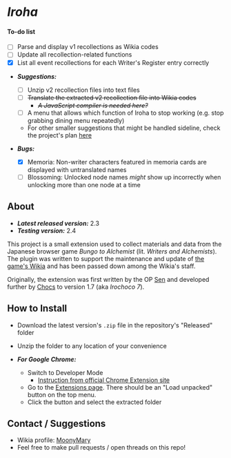 # *Iroha*
#### To-do list
* [ ] Parse and display v1 recollections as Wikia codes
* [ ] Update all recollection-related functions
* [x] List all event recollections for each Writer's Register entry correctly

* ***Suggestions:***
    * [ ] Unzip v2 recollection files into text files
    * [ ] ~~Translate the extracted v2 recollection file into Wikia codes~~
        * ~~*A JavaScript compiler is needed here?*~~
    * [ ] A menu that allows which function of Iroha to stop working (e.g. stop grabbing dining menu repeatedly)
    * For other smaller suggestions that might be handled sideline, check the project's plan [here](https://github.com/users/MinhNTran-1227/projects/3)

* ***Bugs:***
    - [X] Memoria: Non-writer characters featured in memoria cards are displayed with untranslated names
    - [ ] Blossoming: Unlocked node names *might* show up incorrectly when unlocking more than one node at a time

## About
* ***Latest released version:*** 2.3
* ***Testing version:*** 2.4

This project is a small extension used to collect materials and data from the Japanese browser game *Bungo to Alchemist* (lit. *Writers and Alchemists*). The plugin was written to support the maintenance and update of [the game's Wikia](https://bungo.fandom.com) and has been passed down among the Wikia's staff.

Originally, the extension was first written by the OP [Sen](https://bungo.fandom.com/User:Senelio) and developed further by [Chocs](https://bungo.fandom.com) to version 1.7 (aka *Irochoco 7*).

## How to Install
* Download the latest version's `.zip` file in the repository's "Released" folder
* Unzip the folder to any location of your convenience

* ***For Google Chrome:***
  * Switch to Developer Mode
    * [Instruction from official Chrome Extension site](https://developer.chrome.com/extensions/faq#faq-dev-01)
  * Go to the [Extensions page](chrome://extensions). There should be an "Load unpacked" button on the top menu. 
  * Click the button and select the extracted folder

## Contact / Suggestions
* Wikia profile: [MoonyMary](https://bungo.fandom.com/User:MoonyMary)
* Feel free to make pull requests / open threads on this repo!